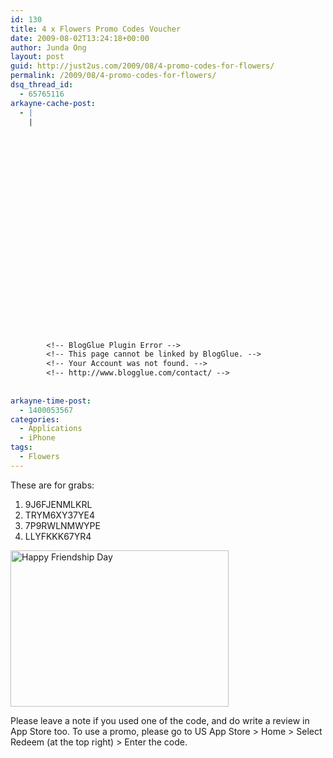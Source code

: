 ```yaml
---
id: 130
title: 4 x Flowers Promo Codes Voucher
date: 2009-08-02T13:24:18+00:00
author: Junda Ong
layout: post
guid: http://just2us.com/2009/08/4-promo-codes-for-flowers/
permalink: /2009/08/4-promo-codes-for-flowers/
dsq_thread_id:
  - 65765116
arkayne-cache-post:
  - |
    |
        
        
        
        
        
        
        
        
        
        
        
        
        
        
        
        
        
        
        
        
        
        
        
        <!-- BlogGlue Plugin Error -->
        <!-- This page cannot be linked by BlogGlue. -->
        <!-- Your Account was not found. -->
        <!-- http://www.blogglue.com/contact/ -->
        
        
arkayne-time-post:
  - 1400053567
categories:
  - Applications
  - iPhone
tags:
  - Flowers
---
```

These are for grabs:

  1. 9J6FJENMLKRL 
  2. TRYM6XY37YE4 
  3. 7P9RWLNMWYPE 
  4. LLYFKKK67YR4 

<a href="http://just2us.com/wp-content/uploads/2009/08/happy-friendship-day1.png" onclick="__gaTracker('send', 'event', 'outbound-article', 'http://just2us.com/wp-content/uploads/2009/08/happy-friendship-day1.png', '');"><img style="border-top-width: 0px; border-left-width: 0px; border-bottom-width: 0px; border-right-width: 0px" height="250" alt="Happy Friendship Day" src="http://just2us.com/wp-content/uploads/2009/08/happy-friendship-day-thumb1.png" width="349" border="0" /></a>

Please leave a note if you used one of the code, and do write a review in App Store too. To use a promo, please go to US App Store > Home > Select Redeem (at the top right) > Enter the code.

<div style="font-size:0px;height:0px;line-height:0px;margin:0;padding:0;clear:both">
</div>